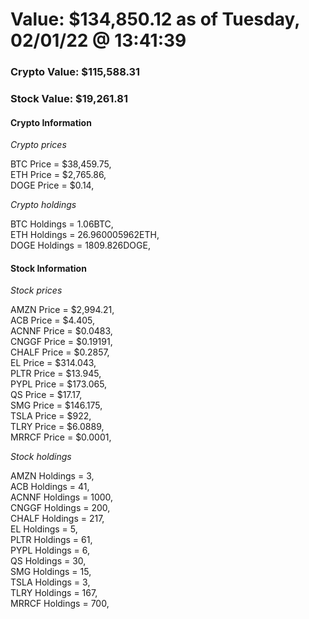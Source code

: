 # Value: $134,850.12 as of Tuesday, 02/01/22 @ 13:41:39 

### Crypto Value: $115,588.31

### Stock Value: $19,261.81

#### Crypto Information 
*Crypto prices* 

BTC Price = $38,459.75,  
ETH Price = $2,765.86,  
DOGE Price = $0.14,  


*Crypto holdings* 

BTC Holdings = 1.06BTC,  
ETH Holdings = 26.960005962ETH,  
DOGE Holdings = 1809.826DOGE,  


#### Stock Information 

*Stock prices* 

AMZN Price = $2,994.21,  
ACB Price = $4.405,  
ACNNF Price = $0.0483,  
CNGGF Price = $0.19191,  
CHALF Price = $0.2857,  
EL Price = $314.043,  
PLTR Price = $13.945,  
PYPL Price = $173.065,  
QS Price = $17.17,  
SMG Price = $146.175,  
TSLA Price = $922,  
TLRY Price = $6.0889,  
MRRCF Price = $0.0001,  


*Stock holdings* 

AMZN Holdings = 3,  
ACB Holdings = 41,  
ACNNF Holdings = 1000,  
CNGGF Holdings = 200,  
CHALF Holdings = 217,  
EL Holdings = 5,  
PLTR Holdings = 61,  
PYPL Holdings = 6,  
QS Holdings = 30,  
SMG Holdings = 15,  
TSLA Holdings = 3,  
TLRY Holdings = 167,  
MRRCF Holdings = 700,  


